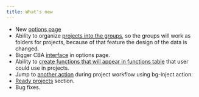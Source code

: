 ```yaml
---
title: What's new
---
```


*   New [options page](options)
*   Ability to organize [projects into the groups](project), so the groups will work as folders for projects, because of that feature the design of the data is changed.
*   Bigger CBA [interface](cba-big) in options page.
*   Ability to [create functions that will appear in functions table](functions-management) that user could use in projects.
*   Jump to [another action](bg-inject) during project workflow using bg-inject action.
*   [Ready projects](readyproj) section.
*   Bug fixes.
